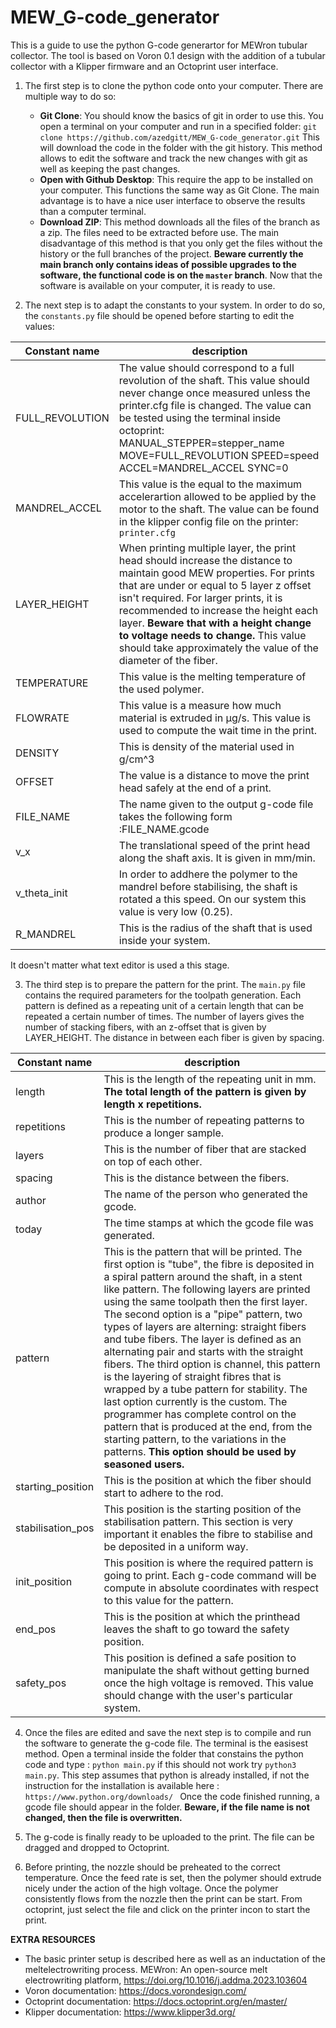# MEW_G-code_generator
This is a guide to use the python G-code generartor for MEWron tubular collector. The tool is based on Voron 0.1 design with the addition of a tubular collector with a Klipper firmware and an Octoprint user interface. 
1. The first step is to clone the python code onto your computer. There are multiple way to do so:
     - **Git Clone**: You should know the basics of git in order to use this. You open a terminal on your computer and run in a specified folder:                                    `git clone https://github.com/azedgitt/MEW_G-code_generator.git`
        This will download the code in the folder with the git history. This method allows to edit the software and track the new changes with git as well as keeping the               past changes.
     - **Open with Github Desktop**: This require the app to be installed on your computer. This functions the same way as Git Clone. The main advantage is to have a nice           user interface to observe the results than a computer terminal. 
     - **Download ZIP**: This method downloads all the files of the branch as a zip. The files need to be extracted before use. The main disadvantage of this method is that         you only get the files without the history or the full branches of the project. **Beware currently the main branch only contains ideas of possible upgrades to the              software, the functional code is on the `master` branch**.
   Now that the software is available on your computer, it is ready to use.

2. The next step is to adapt the constants to your system. In order to do so, the `constants.py` file should be opened before starting to edit the values:

| Constant name | description |
| ------------- | ------------- |
| FULL_REVOLUTION | The value should correspond to a full revolution of the shaft. This value should never change once measured unless the printer.cfg file is changed. The value can be tested using the terminal inside octoprint: MANUAL_STEPPER=stepper_name MOVE=FULL_REVOLUTION SPEED=speed ACCEL=MANDREL_ACCEL SYNC=0  |
| MANDREL_ACCEL |  This value is the equal to the maximum accelerartion allowed to be applied by the motor to the shaft. The value can be found in the klipper config file on the printer: `printer.cfg`  |
| LAYER_HEIGHT  | When printing multiple layer, the print head should increase the distance to maintain good MEW properties. For prints that are under or equal to 5 layer z offset isn't required. For larger prints, it is recommended to increase the height each layer. **Beware that with a height change to voltage needs to change.** This value should take approximately the value of the diameter of the fiber.  |
| TEMPERATURE  | This value is the melting temperature of the used polymer.  |
| FLOWRATE| This value is a measure how much material is extruded in μg/s. This value is used to compute the wait time in the print.|
|DENSITY | This is density of the material used in g/cm^3|
|OFFSET | The value is a distance to move the print head safely at the end of a print.  |
|FILE_NAME| The name given to the output g-code file takes the following form :FILE_NAME.gcode |
|v_x| The translational speed of the print head along the shaft axis. It is given in mm/min.|
|v_theta_init| In order to addhere the polymer to the mandrel before stabilising, the shaft is rotated a this speed. On our system this value is very low (0.25).|
|R_MANDREL| This is the radius of the shaft that is used inside your system. | 

It doesn't matter what text editor is used a this stage.

3. The third step is to prepare the pattern for the print. The `main.py` file contains the required parameters for the toolpath generation. Each pattern is defined as a repeating unit of a certain length that can be repeated a certain number of times. The number of layers gives the number of stacking fibers, with an z-offset that is given by LAYER_HEIGHT. The distance in between each fiber is given by spacing.

| Constant name | description |
| ------------- | ------------- |
|length| This is the length of the repeating unit in mm. **The total length of the pattern is given by length x repetitions.** |
| repetitions | This is the number of repeating patterns to produce a longer sample. |
| layers | This is the number of fiber that are stacked on top of each other.  |
| spacing | This is the distance between the fibers. |
| author | The name of the person who generated the gcode. |
| today | The time stamps at which the gcode file was generated.  |
| pattern | This is the pattern that will be printed. The first option is "tube", the fibre is deposited in a spiral pattern around the shaft, in a stent like pattern. The following layers are printed using the same toolpath then the first layer. The second option is a "pipe" pattern, two types of layers are alterning: straight fibers and tube fibers. The layer is defined as an alternating pair and starts with the straight fibers. The third option is channel, this pattern is the layering of straight fibres that is wrapped by a tube pattern for stability. The last option currently is the custom. The programmer has complete control on the pattern that is produced at the end, from the starting pattern, to the variations in the patterns. **This option should be used by seasoned users.**  |
| starting_position | This is the position at which the fiber should start to adhere to the rod.  |
| stabilisation_pos | This position is the starting position of the stabilisation pattern. This section is very important it enables the fibre to stabilise and be deposited in a uniform way. |
|init_position | This position is where the required pattern is going to print. Each g-code command will be compute in absolute coordinates with respect to this value for the pattern.|
| end_pos | This is the position at which the printhead leaves the shaft to go toward the safety position. |
| safety_pos | This position is defined a safe position to manipulate the shaft without getting burned once the high voltage is removed. This value should change with the user's particular system.|

4. Once the files are edited and save the next step is to compile and run the software to generate the g-code file. The terminal is the easisest method. Open a terminal inside the folder that constains the python code and type : `python main.py` if this should not work try `python3 main.py`. This step assumes that python is already installed, if not the instruction for the installation is available here : `https://www.python.org/downloads/ ` Once the code finished running, a gcode file should appear in the folder. **Beware, if the file name is not changed, then the file is overwritten.**

5. The g-code is finally ready to be uploaded to the print. The file can be dragged and dropped to Octoprint.

6. Before printing, the nozzle should be preheated to the correct temperature. Once the feed rate is set, then the polymer should extrude nicely under the action of the high voltage. Once the polymer consistently flows from the nozzle then the print can be start. From octoprint, just select the file and click on the printer incon to start the print.  

**EXTRA RESOURCES** 
- The basic printer setup is described here as well as an inductation of the meltelectrowriting process. MEWron: An open-source melt electrowriting platform, https://doi.org/10.1016/j.addma.2023.103604
- Voron documentation: https://docs.vorondesign.com/
- Octoprint documentation: https://docs.octoprint.org/en/master/
- Klipper documentation: https://www.klipper3d.org/

